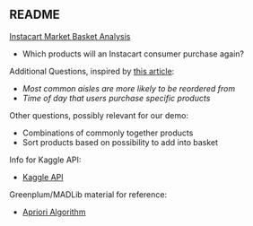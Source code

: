 ## README

[Instacart Market Basket Analysis](https://www.kaggle.com/c/instacart-market-basket-analysis/)
- Which products will an Instacart consumer purchase again?

Additional Questions, inspired by [this article](https://tech.instacart.com/3-million-instacart-orders-open-sourced-d40d29ead6f2):
- *Most common aisles are more likely to be reordered from*
- *Time of day that users purchase specific products*

Other questions, possibly relevant for our demo:
- Combinations of commonly together products
- Sort products based on possibility to add into basket

Info for Kaggle API:
- [Kaggle API](https://github.com/Kaggle/kaggle-api)

Greenplum/MADLib material for reference:
- [Apriori Algorithm](http://madlib.apache.org/docs/latest/group__grp__assoc__rules.html#examples) 